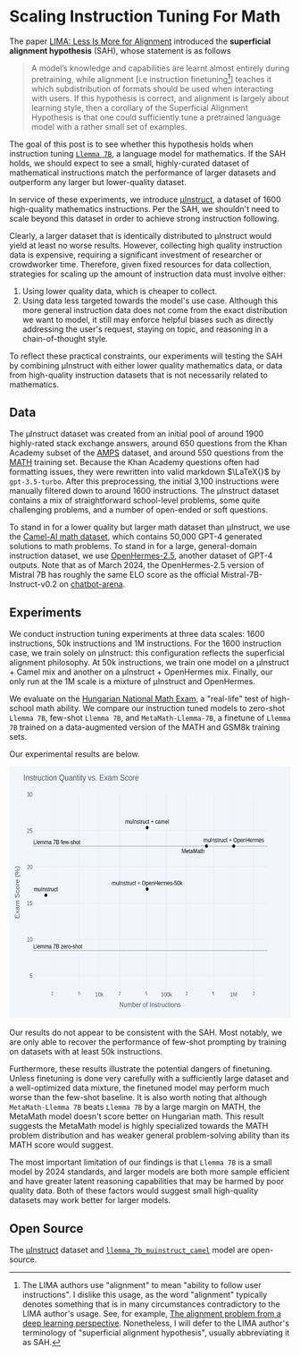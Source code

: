 # Scaling Instruction Tuning For Math
The paper [LIMA: Less Is More for Alignment](https://arxiv.org/abs/2305.11206) introduced the **superficial alignment hypothesis** (SAH), whose statement is as follows 
> A model’s knowledge and capabilities are learnt almost entirely during pretraining, while alignment [i.e instruction finetuning[^1]] teaches it which subdistribution of formats should be used when interacting with users. If this hypothesis is correct, and alignment is largely about learning style, then a corollary of the Superficial Alignment Hypothesis is that one could sufficiently tune a pretrained language model with a rather small set of examples.

The goal of this post is to see whether this hypothesis holds when instruction tuning [`Llemma 7B`](https://huggingface.co/EleutherAI/llemma_7b), a language model for mathematics. If the SAH holds, we should expect to see a small, highly-curated dataset of mathematical instructions match the performance of larger datasets and outperform any larger but lower-quality dataset. 

In service of these experiments, we introduce [μInstruct](https://huggingface.co/datasets/EleutherAI/muInstruct), a dataset of 1600 high-quality mathematics instructions. Per the SAH, we shouldn't need to scale beyond this dataset in order to achieve strong instruction following. 

Clearly, a larger dataset that is identically distributed to μInstruct would yield at least no worse results. However, collecting high quality instruction data is expensive, requiring a significant investment of researcher or crowdworker time. Therefore, given fixed resources for data collection, strategies for scaling up the amount of instruction data must involve either:
1. Using lower quality data, which is cheaper to collect. 
2. Using data less targeted towards the model's use case. Although this more general instruction data does not come from the exact distribution we want to model, it still may enforce helpful biases such as directly addressing the user's request, staying on topic, and reasoning in a chain-of-thought style. 

To reflect these practical constraints, our experiments will testing the SAH by combining μInstruct with either lower quality mathematics data, or data from high-quality instruction datasets that is not necessarily related to mathematics. 

## Data
The μInstruct dataset was created from an initial pool of around 1900 highly-rated stack exchange answers, around 650 questions from the Khan Academy subset of the [AMPS](https://github.com/hendrycks/math) dataset, and around 550 questions from the [MATH](https://github.com/hendrycks/math) training set. Because the Khan Academy questions often had formatting issues, they were rewritten into valid markdown $\LaTeX{}$ by `gpt-3.5-turbo`. After this preprocessing, the initial 3,100 instructions were manually filtered down to around 1600 instructions. The μInstruct dataset contains a mix of straightforward school-level problems, some quite challenging problems, and a number of open-ended or soft questions. 

To stand in for a lower quality but larger math dataset than μInstruct, we use the [Camel-AI math dataset](https://huggingface.co/datasets/camel-ai/math), which contains 50,000 GPT-4 generated solutions to math problems. To stand in for a large, general-domain instruction dataset, we use [OpenHermes-2.5](https://huggingface.co/datasets/teknium/OpenHermes-2.5), another dataset of GPT-4 outputs. Note that as of March 2024, the OpenHermes-2.5 version of Mistral 7B has roughly the same ELO score as the official Mistral-7B-Instruct-v0.2 on [chatbot-arena](https://chat.lmsys.org/?arena). 

## Experiments

We conduct instruction tuning experiments at three data scales: 1600 instructions, 50k instructions and 1M instructions. For the 1600 instruction case, we train solely on μInstruct: this configuration reflects the superficial alignment philosophy. At 50k instructions, we train one model on a μInstruct + Camel mix and another on a μInstruct + OpenHermes mix. Finally, our only run at the 1M scale is a mixture of μInstruct and OpenHermes. 

We evaluate on the [Hungarian National Math Exam](https://huggingface.co/datasets/keirp/hungarian_national_hs_finals_exam), a "real-life" test of high-school math ability. We compare our instruction tuned models to zero-shot `Llemma 7B`, few-shot `Llemma 7B`, and `MetaMath-Llemma-7B`, a finetune of `Llemma 7B` trained on a data-augmented version of the MATH and GSM8k training sets. 

Our experimental results are below. 

<img src="assets/results2.png" alt="alt text" width="600" height="450"/>

Our results do not appear to be consistent with the SAH. Most notably, we are only able to recover the performance of few-shot prompting by training on datasets with at least 50k instructions. 

Furthermore, these results illustrate the potential dangers of finetuning. Unless finetuning is done very carefully with a sufficiently large dataset and a well-optimized data mixture, the finetuned model may perform much worse than the few-shot baseline. It is also worth noting that although `MetaMath-Llemma 7B` beats `Llemma 7B` by a large margin on MATH, the MetaMath model doesn't score better on Hungarian math. This result suggests the MetaMath model is highly specialized towards the MATH problem distribution and has weaker general problem-solving ability than its MATH score would suggest. 

The most important limitation of our findings is that `Llemma 7B` is a small model by 2024 standards, and larger models are both more sample efficient and have greater latent reasoning capabilities that may be harmed by poor quality data. Both of these factors would suggest small high-quality datasets may work better for larger models. 

## Open Source

The [μInstruct](https://huggingface.co/datasets/EleutherAI/muInstruct) dataset and [`llemma_7b_muinstruct_camel`](https://huggingface.co/EleutherAI/llemma_7b_muinstruct_camelmath) model are open-source. 

[^1]: The LIMA authors use "alignment" to mean "ability to follow user instructions". I dislike this usage, as the word "alignment" typically denotes something that is in many circumstances contradictory to the LIMA author's usage. See, for example, [The alignment problem from a deep learning perspective](https://arxiv.org/abs/2209.00626). Nonetheless, I will defer to the LIMA author's terminology of "superficial alignment hypothesis", usually abbreviating it as SAH. 